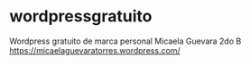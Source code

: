 # wordpressgratuito
Wordpress gratuito de marca personal 
Micaela Guevara 
2do B 
https://micaelaguevaratorres.wordpress.com/
